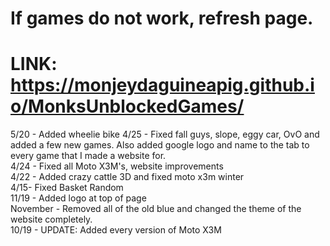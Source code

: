 # If games do not work, refresh page.                                                                                                              
# LINK: https://monjeydaguineapig.github.io/MonksUnblockedGames/
5/20 - Added wheelie bike
4/25 - Fixed fall guys, slope, eggy car, OvO and added a few new games. Also added google logo and name to the tab to every game that I made a website for.                          
4/24 - Fixed all Moto X3M's, website improvements                                                                                    
4/22 - Added crazy cattle 3D and fixed moto x3m winter                                                 
4/15- Fixed Basket Random                                             
11/19 - Added logo at top of page                                         
November - Removed all of the old blue and changed the theme of the website completely.                                           
10/19 - UPDATE: Added every version of Moto X3M                                              
